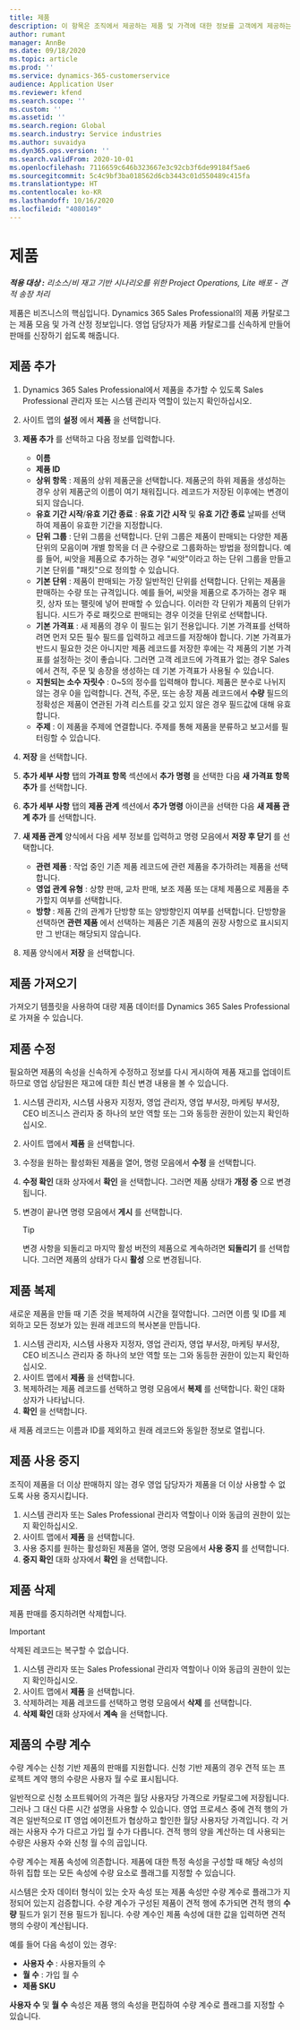 ```yaml
---
title: 제품
description: 이 항목은 조직에서 제공하는 제품 및 가격에 대한 정보를 고객에게 제공하는 데 사용할 수 있는 제품 카탈로그에 대한 정보를 제공합니다.
author: rumant
manager: AnnBe
ms.date: 09/18/2020
ms.topic: article
ms.prod: ''
ms.service: dynamics-365-customerservice
audience: Application User
ms.reviewer: kfend
ms.search.scope: ''
ms.custom: ''
ms.assetid: ''
ms.search.region: Global
ms.search.industry: Service industries
ms.author: suvaidya
ms.dyn365.ops.version: ''
ms.search.validFrom: 2020-10-01
ms.openlocfilehash: 7116659c646b323667e3c92cb3f6de99184f5ae6
ms.sourcegitcommit: 5c4c9bf3ba018562d6cb3443c01d550489c415fa
ms.translationtype: HT
ms.contentlocale: ko-KR
ms.lasthandoff: 10/16/2020
ms.locfileid: "4080149"
---
```

# <a name="products"></a>제품

_**적용 대상 :** 리소스/비 재고 기반 시나리오를 위한 Project Operations, Lite 배포 - 견적 송장 처리_

제품은 비즈니스의 핵심입니다. Dynamics 365 Sales Professional의 제품 카탈로그는 제품 모음 및 가격 산정 정보입니다. 영업 담당자가 제품 카탈로그를 신속하게 만들어 판매를 신장하기 쉽도록 해줍니다.

## <a name="add-a-product"></a>제품 추가

1.  Dynamics 365 Sales Professional에서 제품을 추가할 수 있도록 Sales Professional 관리자 또는 시스템 관리자 역할이 있는지 확인하십시오.
2.  사이트 맵의 **설정** 에서 **제품** 을 선택합니다.
3.  **제품 추가** 를 선택하고 다음 정보를 입력합니다.

    -  **이름**
    -  **제품 ID**
    -  **상위 항목** : 제품의 상위 제품군을 선택합니다. 제품군의 하위 제품을 생성하는 경우 상위 제품군의 이름이 여기 채워집니다. 레코드가 저장된 이후에는 변경이 되지 않습니다.
    -  **유효 기간 시작**/**유효 기간 종료** : **유효 기간 시작** 및 **유효 기간 종료** 날짜를 선택하여 제품이 유효한 기간을 지정합니다.
    -  **단위 그룹** : 단위 그룹을 선택합니다. 단위 그룹은 제품이 판매되는 다양한 제품 단위의 모음이며 개별 항목을 더 큰 수량으로 그룹화하는 방법을 정의합니다. 예를 들어, 씨앗을 제품으로 추가하는 경우 "씨앗"이라고 하는 단위 그룹을 만들고 기본 단위를 "패킷"으로 정의할 수 있습니다.
    -  **기본 단위** : 제품이 판매되는 가장 일반적인 단위를 선택합니다. 단위는 제품을 판매하는 수량 또는 규격입니다. 예를 들어, 씨앗을 제품으로 추가하는 경우 패킷, 상자 또는 팰릿에 넣어 판매할 수 있습니다. 이러한 각 단위가 제품의 단위가 됩니다. 시드가 주로 패킷으로 판매되는 경우 이것을 단위로 선택합니다.
    -  **기본 가격표** : 새 제품의 경우 이 필드는 읽기 전용입니다. 기본 가격표를 선택하려면 먼저 모든 필수 필드를 입력하고 레코드를 저장해야 합니다. 기본 가격표가 반드시 필요한 것은 아니지만 제품 레코드를 저장한 후에는 각 제품의 기본 가격표를 설정하는 것이 좋습니다. 그러면 고객 레코드에 가격표가 없는 경우 Sales에서 견적, 주문 및 송장을 생성하는 데 기본 가격표가 사용될 수 있습니다.
    -  **지원되는 소수 자릿수** : 0~5의 정수를 입력해야 합니다. 제품은 분수로 나뉘지 않는 경우 0을 입력합니다. 견적, 주문, 또는 송장 제품 레코드에서 **수량** 필드의 정확성은 제품이 연관된 가격 리스트를 갖고 있지 않은 경우 필드값에 대해 유효합니다.
    -  **주제** : 이 제품을 주제에 연결합니다. 주제를 통해 제품을 분류하고 보고서를 필터링할 수 있습니다.

4.  **저장** 을 선택합니다.
5.  **추가 세부 사항** 탭의 **가격표 항목** 섹션에서 **추가 명령** 을 선택한 다음 **새 가격표 항목 추가** 를 선택합니다.
7.  **추가 세부 사항** 탭의 **제품 관계** 섹션에서 **추가 명령** 아이콘을 선택한 다음 **새 제품 관계 추가** 를 선택합니다.
8.  **새 제품 관계** 양식에서 다음 세부 정보를 입력하고 명령 모음에서 **저장 후 닫기** 를 선택합니다.

    -   **관련 제품** : 작업 중인 기존 제품 레코드에 관련 제품을 추가하려는 제품을 선택합니다.
    -   **영업 관계 유형** : 상향 판매, 교차 판매, 보조 제품 또는 대체 제품으로 제품을 추가할지 여부를 선택합니다.
    -   **방향** : 제품 간의 관계가 단방향 또는 양방향인지 여부를 선택합니다. 단방향을 선택하면 **관련 제품** 에서 선택하는 제품은 기존 제품의 권장 사항으로 표시되지만 그 반대는 해당되지 않습니다.

9.  제품 양식에서 **저장** 을 선택합니다.

## <a name="import-products"></a>제품 가져오기

가져오기 템플릿을 사용하여 대량 제품 데이터를 Dynamics 365 Sales Professional로 가져올 수 있습니다.

## <a name="revise-a-product"></a>제품 수정

필요하면 제품의 속성을 신속하게 수정하고 정보를 다시 게시하여 제품 재고를 업데이트하므로 영업 상담원은 재고에 대한 최신 변경 내용을 볼 수 있습니다.

1.  시스템 관리자, 시스템 사용자 지정자, 영업 관리자, 영업 부서장, 마케팅 부서장, CEO 비즈니스 관리자 중 하나의 보안 역할 또는 그와 동등한 권한이 있는지 확인하십시오.
2.  사이트 맵에서 **제품** 을 선택합니다.
3.  수정을 원하는 활성화된 제품을 열어, 명령 모음에서 **수정** 을 선택합니다.
4.  **수정 확인** 대화 상자에서 **확인** 을 선택합니다. 그러면 제품 상태가 **개정 중** 으로 변경됩니다.
5.  변경이 끝나면 명령 모음에서 **게시** 를 선택합니다.

    > [!TIP]
    > 변경 사항을 되돌리고 마지막 활성 버전의 제품으로 계속하려면 **되돌리기** 를 선택합니다. 그러면 제품의 상태가 다시 **활성** 으로 변경됩니다.

## <a name="clone-a-product"></a>제품 복제 

새로운 제품을 만들 때 기존 것을 복제하여 시간을 절약합니다. 그러면 이름 및 ID를 제외하고 모든 정보가 있는 원래 레코드의 복사본을 만듭니다.

1.  시스템 관리자, 시스템 사용자 지정자, 영업 관리자, 영업 부서장, 마케팅 부서장, CEO 비즈니스 관리자 중 하나의 보안 역할 또는 그와 동등한 권한이 있는지 확인하십시오.
2.  사이트 맵에서 **제품** 을 선택합니다.
3.  복제하려는 제품 레코드를 선택하고 명령 모음에서 **복제** 를 선택합니다. 확인 대화 상자가 나타납니다.
4.  **확인** 을 선택합니다.

새 제품 레코드는 이름과 ID를 제외하고 원래 레코드와 동일한 정보로 열립니다.

## <a name="retire-a-product"></a>제품 사용 중지 

조직이 제품을 더 이상 판매하지 않는 경우 영업 담당자가 제품을 더 이상 사용할 수 없도록 사용 중지시킵니다.

1.  시스템 관리자 또는 Sales Professional 관리자 역할이나 이와 동급의 권한이 있는지 확인하십시오.
2.  사이트 맵에서 **제품** 을 선택합니다.
3.  사용 중지를 원하는 활성화된 제품을 열어, 명령 모음에서 **사용 중지** 를 선택합니다.
4.  **중지 확인** 대화 상자에서 **확인** 을 선택합니다.


## <a name="delete-a-product"></a>제품 삭제

제품 판매를 중지하려면 삭제합니다.

> [!IMPORTANT]
> 삭제된 레코드는 복구할 수 없습니다.

1.  시스템 관리자 또는 Sales Professional 관리자 역할이나 이와 동급의 권한이 있는지 확인하십시오.
2.  사이트 맵에서 **제품** 을 선택합니다.
3.  삭제하려는 제품 레코드를 선택하고 명령 모음에서 **삭제** 를 선택합니다.
4.  **삭제 확인** 대화 상자에서 **계속** 을 선택합니다.
 
 ## <a name="quantity-factors-for-products"></a>제품의 수량 계수

수량 계수는 신청 기반 제품의 판매를 지원합니다. 신청 기반 제품의 경우 견적 또는 프로젝트 계약 행의 수량은 사용자 월 수로 표시됩니다.

일반적으로 신청 소프트웨어의 가격은 월당 사용자당 가격으로 카탈로그에 저장됩니다. 그러나 그 대신 다른 시간 설명을 사용할 수 있습니다. 영업 프로세스 중에 견적 행의 가격은 일반적으로 IT 영업 에이전트가 협상하고 할인한 월당 사용자당 가격입니다. 각 거래는 사용자 수가 다르고 가입 월 수가 다릅니다. 견적 행의 양을 계산하는 데 사용되는 수량은 사용자 수와 신청 월 수의 곱입니다.

수량 계수는 제품 속성에 의존합니다. 제품에 대한 특정 속성을 구성할 때 해당 속성의 하위 집합 또는 모든 속성에 수량 요소로 플래그를 지정할 수 있습니다.

시스템은 숫자 데이터 형식이 있는 숫자 속성 또는 제품 속성만 수량 계수로 플래그가 지정되어 있는지 검증합니다. 수량 계수가 구성된 제품이 견적 행에 추가되면 견적 행의 **수량** 필드가 읽기 전용 필드가 됩니다. 수량 계수인 제품 속성에 대한 값을 입력하면 견적 행의 수량이 계산됩니다.

예를 들어 다음 속성이 있는 경우: 

- **사용자 수** : 사용자들의 수 
- **월 수** : 가입 월 수
- **제품 SKU** 

**사용자 수** 및 **월 수** 속성은 제품 행의 속성을 편집하여 수량 계수로 플래그를 지정할 수 있습니다. 
